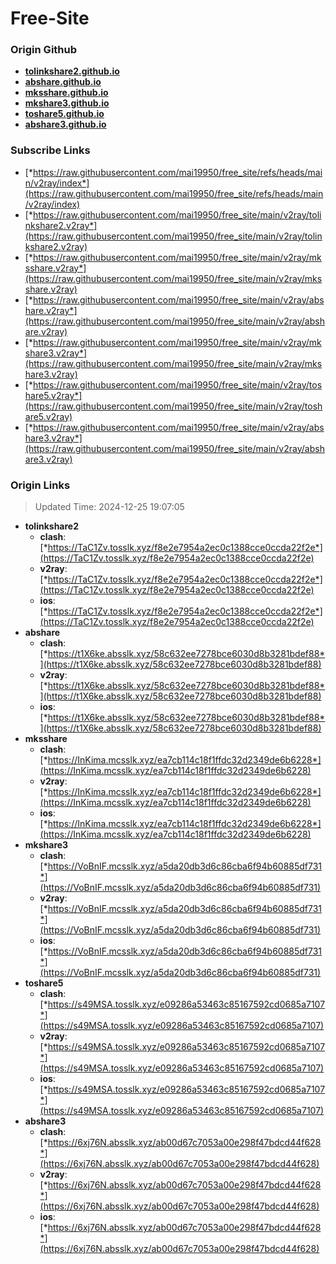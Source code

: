 # Free-Site

### Origin Github

- [**tolinkshare2.github.io**](https://github.com/tolinkshare2/tolinkshare2.github.io)
- [**abshare.github.io**](https://github.com/abshare/abshare.github.io)
- [**mksshare.github.io**](https://github.com/mksshare/mksshare.github.io)
- [**mkshare3.github.io**](https://github.com/mkshare3/mkshare3.github.io)
- [**toshare5.github.io**](https://github.com/toshare5/toshare5.github.io)
- [**abshare3.github.io**](https://github.com/abshare3/abshare3.github.io)

### Subscribe Links

- [*https://raw.githubusercontent.com/mai19950/free_site/refs/heads/main/v2ray/index*](https://raw.githubusercontent.com/mai19950/free_site/refs/heads/main/v2ray/index)
- [*https://raw.githubusercontent.com/mai19950/free_site/main/v2ray/tolinkshare2.v2ray*](https://raw.githubusercontent.com/mai19950/free_site/main/v2ray/tolinkshare2.v2ray)
- [*https://raw.githubusercontent.com/mai19950/free_site/main/v2ray/mksshare.v2ray*](https://raw.githubusercontent.com/mai19950/free_site/main/v2ray/mksshare.v2ray)
- [*https://raw.githubusercontent.com/mai19950/free_site/main/v2ray/abshare.v2ray*](https://raw.githubusercontent.com/mai19950/free_site/main/v2ray/abshare.v2ray)
- [*https://raw.githubusercontent.com/mai19950/free_site/main/v2ray/mkshare3.v2ray*](https://raw.githubusercontent.com/mai19950/free_site/main/v2ray/mkshare3.v2ray)
- [*https://raw.githubusercontent.com/mai19950/free_site/main/v2ray/toshare5.v2ray*](https://raw.githubusercontent.com/mai19950/free_site/main/v2ray/toshare5.v2ray)
- [*https://raw.githubusercontent.com/mai19950/free_site/main/v2ray/abshare3.v2ray*](https://raw.githubusercontent.com/mai19950/free_site/main/v2ray/abshare3.v2ray)

### Origin Links

> Updated Time: 2024-12-25 19:07:05

- **tolinkshare2**
  - **clash**: [*https://TaC1Zv.tosslk.xyz/f8e2e7954a2ec0c1388cce0ccda22f2e*](https://TaC1Zv.tosslk.xyz/f8e2e7954a2ec0c1388cce0ccda22f2e)
  - **v2ray**: [*https://TaC1Zv.tosslk.xyz/f8e2e7954a2ec0c1388cce0ccda22f2e*](https://TaC1Zv.tosslk.xyz/f8e2e7954a2ec0c1388cce0ccda22f2e)
  - **ios**: [*https://TaC1Zv.tosslk.xyz/f8e2e7954a2ec0c1388cce0ccda22f2e*](https://TaC1Zv.tosslk.xyz/f8e2e7954a2ec0c1388cce0ccda22f2e)
- **abshare**
  - **clash**: [*https://t1X6ke.absslk.xyz/58c632ee7278bce6030d8b3281bdef88*](https://t1X6ke.absslk.xyz/58c632ee7278bce6030d8b3281bdef88)
  - **v2ray**: [*https://t1X6ke.absslk.xyz/58c632ee7278bce6030d8b3281bdef88*](https://t1X6ke.absslk.xyz/58c632ee7278bce6030d8b3281bdef88)
  - **ios**: [*https://t1X6ke.absslk.xyz/58c632ee7278bce6030d8b3281bdef88*](https://t1X6ke.absslk.xyz/58c632ee7278bce6030d8b3281bdef88)
- **mksshare**
  - **clash**: [*https://InKima.mcsslk.xyz/ea7cb114c18f1ffdc32d2349de6b6228*](https://InKima.mcsslk.xyz/ea7cb114c18f1ffdc32d2349de6b6228)
  - **v2ray**: [*https://InKima.mcsslk.xyz/ea7cb114c18f1ffdc32d2349de6b6228*](https://InKima.mcsslk.xyz/ea7cb114c18f1ffdc32d2349de6b6228)
  - **ios**: [*https://InKima.mcsslk.xyz/ea7cb114c18f1ffdc32d2349de6b6228*](https://InKima.mcsslk.xyz/ea7cb114c18f1ffdc32d2349de6b6228)
- **mkshare3**
  - **clash**: [*https://VoBnIF.mcsslk.xyz/a5da20db3d6c86cba6f94b60885df731*](https://VoBnIF.mcsslk.xyz/a5da20db3d6c86cba6f94b60885df731)
  - **v2ray**: [*https://VoBnIF.mcsslk.xyz/a5da20db3d6c86cba6f94b60885df731*](https://VoBnIF.mcsslk.xyz/a5da20db3d6c86cba6f94b60885df731)
  - **ios**: [*https://VoBnIF.mcsslk.xyz/a5da20db3d6c86cba6f94b60885df731*](https://VoBnIF.mcsslk.xyz/a5da20db3d6c86cba6f94b60885df731)
- **toshare5**
  - **clash**: [*https://s49MSA.tosslk.xyz/e09286a53463c85167592cd0685a7107*](https://s49MSA.tosslk.xyz/e09286a53463c85167592cd0685a7107)
  - **v2ray**: [*https://s49MSA.tosslk.xyz/e09286a53463c85167592cd0685a7107*](https://s49MSA.tosslk.xyz/e09286a53463c85167592cd0685a7107)
  - **ios**: [*https://s49MSA.tosslk.xyz/e09286a53463c85167592cd0685a7107*](https://s49MSA.tosslk.xyz/e09286a53463c85167592cd0685a7107)
- **abshare3**
  - **clash**: [*https://6xj76N.absslk.xyz/ab00d67c7053a00e298f47bdcd44f628*](https://6xj76N.absslk.xyz/ab00d67c7053a00e298f47bdcd44f628)
  - **v2ray**: [*https://6xj76N.absslk.xyz/ab00d67c7053a00e298f47bdcd44f628*](https://6xj76N.absslk.xyz/ab00d67c7053a00e298f47bdcd44f628)
  - **ios**: [*https://6xj76N.absslk.xyz/ab00d67c7053a00e298f47bdcd44f628*](https://6xj76N.absslk.xyz/ab00d67c7053a00e298f47bdcd44f628)
